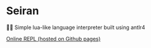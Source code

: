# Seiran

🚀🌙 Simple lua-like language interpreter built using antlr4

[Online REPL (hosted on Github pages)](https://kotborealis.github.io/seiran/)